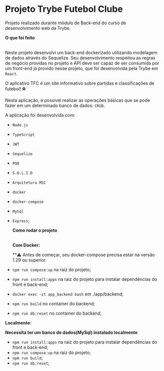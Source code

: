 # Projeto Trybe Futebol Clube
Projeto realizado durante módulo de Back-end do curso de desenvolvimento web da Trybe.

  <summary><strong>O que foi feito</strong></summary></br>

  Neste projeto desenvolvi um back-end dockerizado utilizando modelagem de dados através do Sequelize. Seu desenvolvimento respeitou as regras de negócio providas no projeto e API deve ser capaz de ser consumida por um front-end já provido nesse projeto, que foi desenvolvida pela Trybe em `React`.

  O aplicativo TFC é um site informativo sobre partidas e classificações de futebol! ⚽️

  Nesta aplicação, é possível realizar as operações básicas que se pode fazer em um determinado banco de dados: `CRUD`.

  A aplicação foi desenvolvida com:

- `Node.js`
- `TypeScript`
- `JWT`
- `Sequelize`
- `POO`
- `S.O.L.I.D`
- `Arquitetura MSC`
- `docker`
- `docker-compose`
- `MySql`
- `Express`;


  <summary><strong>Como rodar o projeto</strong></summary></br>

  **Com Docker:**

  **:warning: Antes de começar, seu docker-compose precisa estar na versão 1.29 ou superior.

- `npm run compose:up` na raiz do projeto;
- `npm run install:apps` na raiz do projeto para instalar dependências do front e back-end;
- `docker exec -it app_backend bash` em ./app/backend;
- `npm run build` no container do backend;
- `npm run db:reset` no container do backend;

**Localmente:**

**Necessita ter um banco de dados(MySql) instalado localmente**

- `npm run install:apps` na raiz do projeto para instalar dependências do front e back-end;
- `npm run compose:up` na raiz do projeto;
- `npm run build`;
- `npm run db:reset`;

